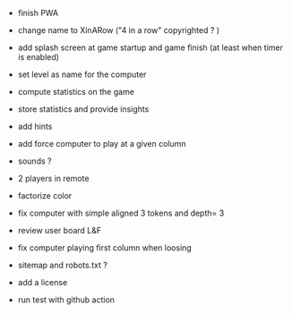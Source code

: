 
- finish PWA
- change name to XinARow ("4 in a row" copyrighted ? )
- add splash screen at game startup and game finish (at least when timer is enabled)
- set level as name for the computer
- compute statistics on the game
- store statistics and provide insights
- add hints 
- add force computer to play at a given column
- sounds ?
- 2 players in remote
- factorize color
- fix computer with simple aligned 3 tokens and depth= 3
- review user board L&F 
- fix computer playing first column when loosing

- sitemap and robots.txt ?
- add a license
- run test with github action